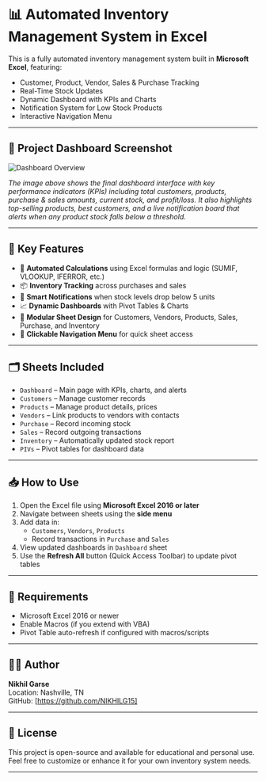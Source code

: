 # 📊 Automated Inventory Management System in Excel

This is a fully automated inventory management system built in **Microsoft Excel**, featuring:
- Customer, Product, Vendor, Sales & Purchase Tracking
- Real-Time Stock Updates
- Dynamic Dashboard with KPIs and Charts
- Notification System for Low Stock Products
- Interactive Navigation Menu

---

## 📸 Project Dashboard Screenshot

![Dashboard Overview](screenshots/dashboard.png)

*The image above shows the final dashboard interface with key performance indicators (KPIs) including total customers, products, purchase & sales amounts, current stock, and profit/loss. It also highlights top-selling products, best customers, and a live notification board that alerts when any product stock falls below a threshold.*

---

## 🧩 Key Features

- 🧮 **Automated Calculations** using Excel formulas and logic (SUMIF, VLOOKUP, IFERROR, etc.)
- 📦 **Inventory Tracking** across purchases and sales
- 🧠 **Smart Notifications** when stock levels drop below 5 units
- 📈 **Dynamic Dashboards** with Pivot Tables & Charts
- 📂 **Modular Sheet Design** for Customers, Vendors, Products, Sales, Purchase, and Inventory
- 📎 **Clickable Navigation Menu** for quick sheet access

---

## 🗂️ Sheets Included

- `Dashboard` – Main page with KPIs, charts, and alerts  
- `Customers` – Manage customer records  
- `Products` – Manage product details, prices  
- `Vendors` – Link products to vendors with contacts  
- `Purchase` – Record incoming stock  
- `Sales` – Record outgoing transactions  
- `Inventory` – Automatically updated stock report  
- `PIVs` – Pivot tables for dashboard data  

---

## 📥 How to Use

1. Open the Excel file using **Microsoft Excel 2016 or later**
2. Navigate between sheets using the **side menu**
3. Add data in:
   - `Customers`, `Vendors`, `Products`
   - Record transactions in `Purchase` and `Sales`
4. View updated dashboards in `Dashboard` sheet
5. Use the **Refresh All** button (Quick Access Toolbar) to update pivot tables

---

## 🔧 Requirements

- Microsoft Excel 2016 or newer
- Enable Macros (if you extend with VBA)
- Pivot Table auto-refresh if configured with macros/scripts

---

## 🧑‍💻 Author

**Nikhil Garse**  
Location: Nashville, TN  
GitHub: [https://github.com/NIKHILG15]

---

## 📄 License

This project is open-source and available for educational and personal use.  
Feel free to customize or enhance it for your own inventory system needs.

---

